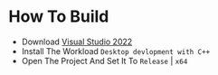 # How To Build
- Download [Visual Studio 2022](https://visualstudio.microsoft.com/downloads/)
- Install The Workload `Desktop devlopment with C++`
- Open The Project And Set It To `Release` | `x64`
